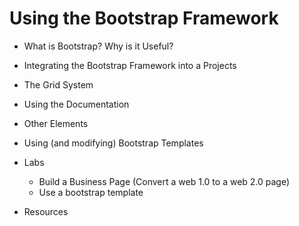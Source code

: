 # Using the Bootstrap Framework

+ What is Bootstrap? Why is it Useful?

+ Integrating the Bootstrap Framework into a Projects

+ The Grid System

+ Using the Documentation

+ Other Elements

+ Using (and modifying) Bootstrap Templates

+ Labs
  + Build a Business Page (Convert a web 1.0 to a web 2.0 page)
  + Use a bootstrap template

+ Resources
